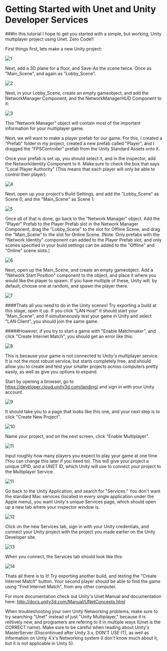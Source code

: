 # Getting Started with Unet and Unity Developer Services

###In this tutorial I hope to get you started with a simple, but working, Unity multiplayer project using Unet. Zero Code!!

First things first, lets make a new Unity project:

![1](http://i.imgur.com/PpFDRs0.png)


Next, add a 3D plane for a floor, and Save-As the scene twice. Once as "Main_Scene", and again as "Lobby_Scene".

![2](http://i.imgur.com/xHsIDSl.png)


Next, in your Lobby_Scene, create an empty gameobject, and add the NetworkManager Component, and the NetworkManagerHUD Component to it:

![3](http://i.imgur.com/xptt8Qe.png)

This "Network Manager" object will contain most of the important information for your multiplayer game.


Next, we will want to make a player prefab for our game. For this, I created a "Prefab" folder in my project, created a new prefab called "Player", and I dragged the "FPSController" prefab from the Unity Standard Assets onto it.


Once your prefab is set up, you should select it, and in the inspector, add the NetworkIdentity Component to it. Make sure to check the box that says "Local Player Authority" (This means that each player will only be able to control their player).

![4](http://i.imgur.com/x3VvIrc.png)

Next, open up your project's Build Settings, and add the "Lobby_Scene" as Scene 0, and the "Main_Scene" as Scene 1.

![5](http://i.imgur.com/67I4mMd.png)

Once all of that is done, go back to the "Network Manager" object. Add the "Player" Prefab to the Player Prefab slot in the Network Manager Component, drag the "Lobby_Scene" to the slot for Offline Scene, and drag the "Main_Scene" to the slot for Online Scene. 
(Note: Only prefabs with the "Network Identity" component can added to the Player Prefab slot, and only scenes specified in your build settings can be added to the "Offline" and "Online" scene slots.)

![6](http://i.imgur.com/JhCtxdR.png)


Next, open up the Main_Scene, and create an empty gameobject. Add a "Network Start Position" component to the object, and place it where you would like the player to spawn. If you have multiple of these, Unity will. by default, choose one at random, and spawn the player there.

![7](http://i.imgur.com/twBdubn.png)

####Thats all you need to do in the Unity scenes! Try exporting a build at this stage, open it up. If you click "LAN Host" it should start your "Main_Scene", and if simultaneously test your game in Unity and select "LAN Client", you should join the same game. 



#####However, if you try to start a game with "Enable Matchmaker", and click "Create Internet Match", you should get an error like this:

![8](http://i.imgur.com/h4qQokj.png)

This is because your game is not connected to Unity's multiplayer service. It is not the most robust service, but starts completely free, and should allow you to create and test your smaller projects across computers pretty easily, as well as give you options to expand.

Start by opening a browser, go to https://developer.cloud.unity3d.com/landing/  and sign in with your Unity account.

![9](http://i.imgur.com/SfQ5O6h.png)

It should take you to a page that looks like this one, and your next step is to click "Create New Project".

![10](http://i.imgur.com/nd4twbM.png)

Name your project, and on the next screen, click "Enable Multiplayer".

![11](http://i.imgur.com/EtqLOi6.png)

Input roughly how many players you expect to play your game at one time (You can change this later if you need to).
This will give your project a unique UPID, and a UNET ID, which Unity will use to connect your project to the Multiplayer Service.

![11](http://i.imgur.com/4R9BaOF.png)


Go back to the Unity Application, and search for "Services." You don't want the standard Mac services (located in every single application under the Apple menu), you want Unity's unique Services page, which should open up a new tab where your inspector window is.

![12](http://i.imgur.com/6BP1RJE.png)

Click on the new Services tab, sign in with your Unity credentials, and connect your Unity project with the project you made earlier on the Unity Developer site.

![13](http://i.imgur.com/6xked9S.png)

When you connect, the Services tab should look like this:

![14](http://i.imgur.com/fhI8SgQ.png)

Thats all there is to it! Try exporting another build, and testing the "Create Internet Match" button. Your second player should be able to find the game using "Find Internet Match", from any other computer.

For more documentation check out Unity's Unet Manual and documentation here: http://docs.unity3d.com/Manual/UNetConcepts.html


When troubleshooting your own Unity Networking problems, make sure to try searching "Unet" instead of just "Unity Multiplayer," because it is relitively new, and programers are refering to it in multiple ways (Unet is the CORRECT name).
Make sure to be careful when reading about Unity's MasterServer (Discontinued after Unity 3.x, DON'T USE IT), as well as information on Untiy 4.x's Networking system (I don't know much about it, but it is not applicable in Unity 5).
